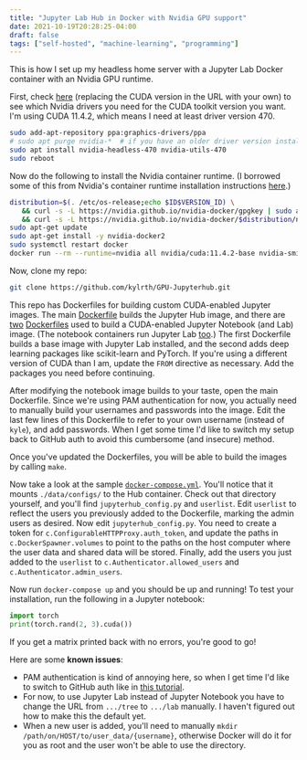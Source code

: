 ```yaml
---
title: "Jupyter Lab Hub in Docker with Nvidia GPU support"
date: 2021-10-19T20:28:25-04:00
draft: false
tags: ["self-hosted", "machine-learning", "programming"]
---
```


This is how I set up my headless home server with a Jupyter Lab Docker container with an Nvidia GPU runtime.

First, check [here](https://docs.nvidia.com/cuda/archive/11.4.2/cuda-toolkit-release-notes/index.html) (replacing the CUDA version in the URL with your own) to see which Nvidia drivers you need for the CUDA toolkit version you want. I'm using CUDA 11.4.2, which means I need at least driver version 470.

```sh
sudo add-apt-repository ppa:graphics-drivers/ppa
# sudo apt purge nvidia-*  # if you have an older driver version installed
sudo apt install nvidia-headless-470 nvidia-utils-470
sudo reboot
```

Now do the following to install the Nvidia container runtime. (I borrowed some of this from Nvidia's container runtime installation instructions [here](https://docs.nvidia.com/datacenter/cloud-native/container-toolkit/install-guide.html#docker).)

```sh
distribution=$(. /etc/os-release;echo $ID$VERSION_ID) \
   && curl -s -L https://nvidia.github.io/nvidia-docker/gpgkey | sudo apt-key add - \
   && curl -s -L https://nvidia.github.io/nvidia-docker/$distribution/nvidia-docker.list | sudo tee /etc/apt/sources.list.d/nvidia-docker.list
sudo apt-get update
sudo apt-get install -y nvidia-docker2
sudo systemctl restart docker
docker run --rm --runtime=nvidia all nvidia/cuda:11.4.2-base nvidia-smi  # test
```

Now, clone my repo:

```sh
git clone https://github.com/kylrth/GPU-Jupyterhub.git
```

This repo has Dockerfiles for building custom CUDA-enabled Jupyter images. The main [Dockerfile](https://github.com/kylrth/GPU-Jupyterhub/blob/master/Dockerfile) builds the Jupyter Hub image, and there are [two](https://github.com/kylrth/GPU-Jupyterhub/blob/master/notebook-images/base-notebook/Dockerfile) [Dockerfiles](https://github.com/kylrth/GPU-Jupyterhub/blob/master/notebook-images/dl-notebook/Dockerfile) used to build a CUDA-enabled Jupyter Notebook (and Lab) image. (The notebook containers run Jupyter Lab [too](https://jupyter-docker-stacks.readthedocs.io/en/latest/using/common.html#docker-options).) The first Dockerfile builds a base image with Jupyter Lab installed, and the second adds deep learning packages like scikit-learn and PyTorch. If you're using a different version of CUDA than I am, update the `FROM` directive as necessary. Add the packages you need before continuing.

After modifying the notebook image builds to your taste, open the main Dockerfile. Since we're using PAM authentication for now, you actually need to manually build your usernames and passwords into the image. Edit the last few lines of this Dockerfile to refer to your own username (instead of `kyle`), and add passwords. When I get some time I'd like to switch my setup back to GitHub auth to avoid this cumbersome (and insecure) method.

Once you've updated the Dockerfiles, you will be able to build the images by calling `make`.

Now take a look at the sample [`docker-compose.yml`](https://github.com/kylrth/GPU-Jupyterhub/blob/master/docker-compose.yml). You'll notice that it mounts `./data/configs/` to the Hub container. Check out that directory yourself, and you'll find `jupyterhub_config.py` and `userlist`. Edit `userlist` to reflect the users you previously added to the Dockerfile, marking the admin users as desired. Now edit `jupyterhub_config.py`. You need to create a token for `c.ConfigurableHTTPProxy.auth_token`, and update the paths in `c.DockerSpawner.volumes` to point to the paths on the host computer where the user data and shared data will be stored. Finally, add the users you just added to the `userlist` to `c.Authenticator.allowed_users` and `c.Authenticator.admin_users`.

Now run `docker-compose up` and you should be up and running! To test your installation, run the following in a Jupyter notebook:

```python
import torch
print(torch.rand(2, 3).cuda())
```

If you get a matrix printed back with no errors, you're good to go!

Here are some **known issues**:

- PAM authentication is kind of annoying here, so when I get time I'd like to switch to GitHub auth like in [this tutorial](https://github.com/jupyterhub/jupyterhub-deploy-docker).
- For now, to use Jupyter Lab instead of Jupyter Notebook you have to change the URL from `.../tree` to `.../lab` manually. I haven't figured out how to make this the default yet.
- When a new user is added, you'll need to manually `mkdir /path/on/HOST/to/user_data/{username}`, otherwise Docker will do it for you as root and the user won't be able to use the directory.
